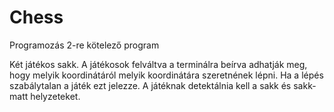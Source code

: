 # Chess
Programozás 2-re kötelező program

Két játékos sakk. A játékosok felváltva a terminálra beírva adhatják meg, hogy melyik koordinátáról melyik
koordinátára szeretnének lépni.
Ha a lépés szabálytalan a játék ezt jelezze.
A játéknak detektálnia kell a sakk és sakk-matt helyzeteket.
